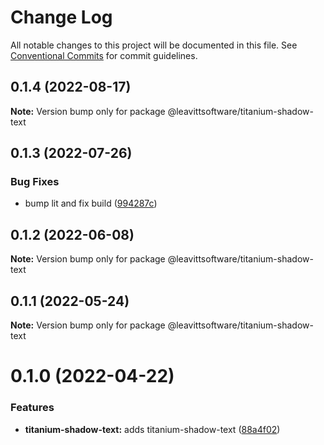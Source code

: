 # Change Log

All notable changes to this project will be documented in this file.
See [Conventional Commits](https://conventionalcommits.org) for commit guidelines.

## 0.1.4 (2022-08-17)

**Note:** Version bump only for package @leavittsoftware/titanium-shadow-text





## 0.1.3 (2022-07-26)


### Bug Fixes

* bump lit and fix build ([994287c](https://github.com/LeavittSoftware/titanium-elements/commit/994287cc92267fe41093ee8ded6640521bd3facb))





## 0.1.2 (2022-06-08)

**Note:** Version bump only for package @leavittsoftware/titanium-shadow-text





## 0.1.1 (2022-05-24)

**Note:** Version bump only for package @leavittsoftware/titanium-shadow-text





# 0.1.0 (2022-04-22)


### Features

* **titanium-shadow-text:** adds titanium-shadow-text ([88a4f02](https://github.com/LeavittSoftware/titanium-elements/commit/88a4f0295ba9564c53dbce0c7b8dab2adca3713d))
